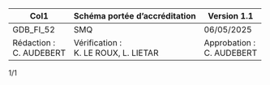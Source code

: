|Col1|Schéma portée d’accréditation|Version 1.1|
|---|---|---|
|GDB_FI_52|SMQ|06/05/2025|
|Rédaction :<br>C. AUDEBERT|Vérification :<br>K. LE ROUX, L. LIETAR|Approbation :<br>C. AUDEBERT|


1/1

